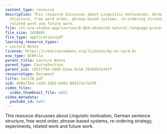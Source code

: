 ```yaml
---
content_type: resource
description: This resource discusses about Linguistic motivation, German sentence
  structure, free word order, phrase-based systems, re-ordering strategy, experiments,
  related work and future work.
file: /ol-ocw-studio-app/courses/6-864-advanced-natural-language-processing-fall-2005/d40a73bec42d1662be0306817ac7e378_lec17b.pdf
file_size: 1426891
file_type: application/pdf
learning_resource_types:
- Lecture Notes
license: https://creativecommons.org/licenses/by-nc-sa/4.0/
ocw_type: OCWFile
parent_title: Lecture Notes
parent_type: CourseSection
parent_uid: c9517f64-5b05-b3ae-9c50-78103b7a76ff
resourcetype: Document
title: lec17b.pdf
uid: d40a73be-c42d-1662-be03-06817ac7e378
video_files:
  video_thumbnail_file: null
video_metadata:
  youtube_id: null
---
```

This resource discusses about Linguistic motivation, German sentence structure, free word order, phrase-based systems, re-ordering strategy, experiments, related work and future work.